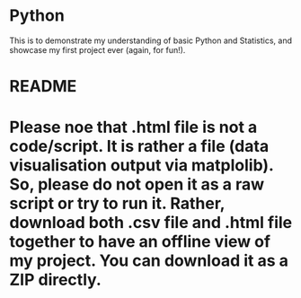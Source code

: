 # Python
This is to demonstrate my understanding of basic Python and Statistics, and showcase my first project ever (again, for fun!).

# README

# Please noe that .html file is not a code/script. It is rather a file (data visualisation output via matplolib). So, please do not open it as a raw script or try to run it. Rather, download both .csv file and .html file together to have an offline view of my project. You can download it as a ZIP directly.

